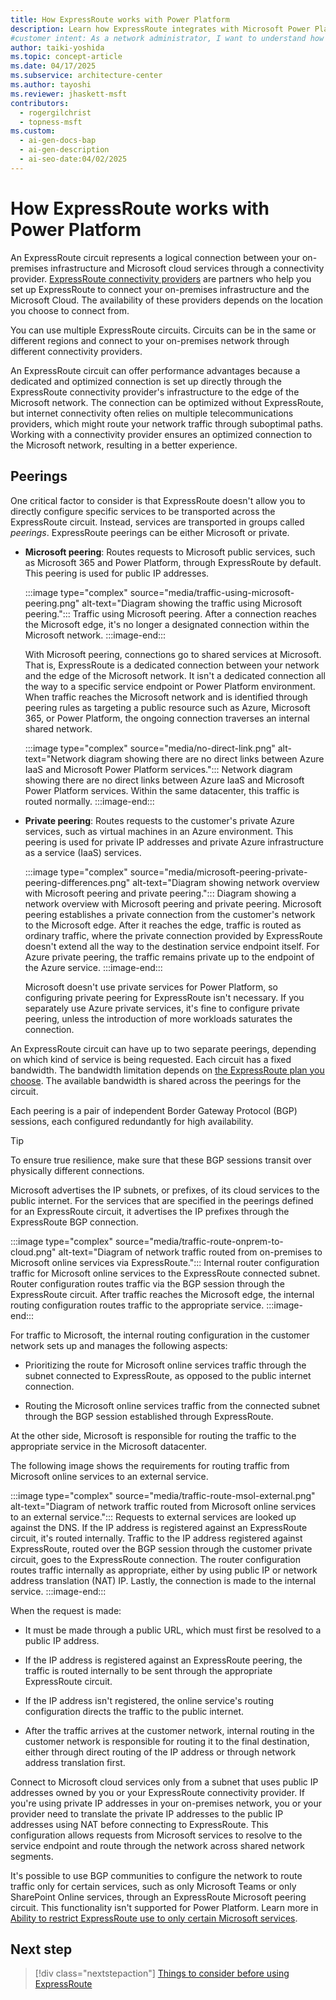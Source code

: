 ```yaml
---
title: How ExpressRoute works with Power Platform
description: Learn how ExpressRoute integrates with Microsoft Power Platform to optimize connectivity and improve performance for your cloud services.
#customer intent: As a network administrator, I want to understand how ExpressRoute integrates with Microsoft Power Platform so that I can optimize connectivity for my organization.  
author: taiki-yoshida
ms.topic: concept-article
ms.date: 04/17/2025
ms.subservice: architecture-center
ms.author: tayoshi
ms.reviewer: jhaskett-msft
contributors:
  - rogergilchrist
  - topness-msft
ms.custom:
  - ai-gen-docs-bap
  - ai-gen-description
  - ai-seo-date:04/02/2025
---
```


# How ExpressRoute works with Power Platform

An ExpressRoute circuit represents a logical connection between your on-premises infrastructure and Microsoft cloud services through a connectivity provider. [ExpressRoute connectivity providers](/azure/expressroute/expressroute-locations#partners) are partners who help you set up ExpressRoute to connect your on-premises infrastructure and the Microsoft Cloud. The availability of these providers depends on the location you choose to connect from.

You can use multiple ExpressRoute circuits. Circuits can be in the same or different regions and connect to your on-premises network through different connectivity providers.

An ExpressRoute circuit can offer performance advantages because a dedicated and optimized connection is set up directly through the ExpressRoute connectivity provider's infrastructure to the edge of the Microsoft network. The connection can be optimized without ExpressRoute, but internet connectivity often relies on multiple telecommunications providers, which might route your network traffic through suboptimal paths. Working with a connectivity provider ensures an optimized connection to the Microsoft network, resulting in a better experience.

## Peerings

One critical factor to consider is that ExpressRoute doesn't allow you to directly configure specific services to be transported across the ExpressRoute circuit. Instead, services are transported in groups called *peerings*. ExpressRoute peerings can be either Microsoft or private.

- **Microsoft peering**: Routes requests to Microsoft public services, such as Microsoft 365 and Power Platform, through ExpressRoute by default. This peering is used for public IP addresses.

    :::image type="complex" source="media/traffic-using-microsoft-peering.png" alt-text="Diagram showing the traffic using Microsoft peering.":::
        Traffic using Microsoft peering. After a connection reaches the Microsoft edge, it's no longer a designated connection within the Microsoft network.
    :::image-end:::

    With Microsoft peering, connections go to shared services at Microsoft. That is, ExpressRoute is a dedicated connection between your network and the edge of the Microsoft network. It isn't a dedicated connection all the way to a specific service endpoint or Power Platform environment. When traffic reaches the Microsoft network and is identified through peering rules as targeting a public resource such as Azure, Microsoft 365, or Power Platform, the ongoing connection traverses an internal shared network.

  :::image type="complex" source="media/no-direct-link.png" alt-text="Network diagram showing there are no direct links between Azure IaaS and Microsoft Power Platform services.":::
     Network diagram showing there are no direct links between Azure IaaS and Microsoft Power Platform services. Within the same datacenter, this traffic is routed normally.
  :::image-end:::
  
- **Private peering**: Routes requests to the customer's private Azure services, such as virtual machines in an Azure environment. This peering is used for private IP addresses and private Azure infrastructure as a service (IaaS) services.

    :::image type="complex" source="media/microsoft-peering-private-peering-differences.png" alt-text="Diagram showing network overview with Microsoft peering and private peering.":::
       Diagram showing a network overview with Microsoft peering and private peering. Microsoft peering establishes a private connection from the customer's network to the Microsoft edge. After it reaches the edge, traffic is routed as ordinary traffic, where the private connection provided by ExpressRoute doesn't extend all the way to the destination service endpoint itself. For Azure private peering, the traffic remains private up to the endpoint of the Azure service.
    :::image-end:::

    Microsoft doesn't use private services for Power Platform, so configuring private peering for ExpressRoute isn't necessary. If you separately use Azure private services, it's fine to configure private peering, unless the introduction of more workloads saturates the connection.

An ExpressRoute circuit can have up to two separate peerings, depending on which kind of service is being requested. Each circuit has a fixed bandwidth. The bandwidth limitation depends on [the ExpressRoute plan you choose](https://azure.microsoft.com/pricing/details/expressroute/). The available bandwidth is shared across the peerings for the circuit.

Each peering is a pair of independent Border Gateway Protocol (BGP) sessions, each configured redundantly for high availability.

> [!TIP]
> To ensure true resilience, make sure that these BGP sessions transit over physically different connections.

Microsoft advertises the IP subnets, or prefixes, of its cloud services to the public internet. For the services that are specified in the peerings defined for an ExpressRoute circuit, it advertises the IP prefixes through the ExpressRoute BGP connection.

:::image type="complex" source="media/traffic-route-onprem-to-cloud.png" alt-text="Diagram of network traffic routed from on-premises to Microsoft online services via ExpressRoute.":::
   Internal router configuration traffic for Microsoft online services to the ExpressRoute connected subnet. Router configuration routes traffic via the BGP session through the ExpressRoute circuit. After traffic reaches the Microsoft edge, the internal routing configuration routes traffic to the appropriate service.
:::image-end:::

For traffic to Microsoft, the internal routing configuration in the customer network sets up and manages the following aspects:

- Prioritizing the route for Microsoft online services traffic through the subnet connected to ExpressRoute, as opposed to the public internet connection.

- Routing the Microsoft online services traffic from the connected subnet through the BGP session established through ExpressRoute.

At the other side, Microsoft is responsible for routing the traffic to the appropriate service in the Microsoft datacenter.

The following image shows the requirements for routing traffic from Microsoft online services to an external service.

:::image type="complex" source="media/traffic-route-msol-external.png" alt-text="Diagram of network traffic routed from Microsoft online services to an external service.":::
   Requests to external services are looked up against the DNS. If the IP address is registered against an ExpressRoute circuit, it's routed internally. Traffic to the IP address registered against ExpressRoute, routed over the BGP session through the customer private circuit, goes to the ExpressRoute connection. The router configuration routes traffic internally as appropriate, either by using public IP or network address translation (NAT) IP. Lastly, the connection is made to the internal service.
:::image-end:::

When the request is made:

- It must be made through a public URL, which must first be resolved to a public IP address.

- If the IP address is registered against an ExpressRoute peering, the traffic is routed internally to be sent through the appropriate ExpressRoute circuit.

- If the IP address isn't registered, the online service's routing configuration directs the traffic to the public internet.

- After the traffic arrives at the customer network, internal routing in the customer network is responsible for routing it to the final destination, either through direct routing of the IP address or through network address translation first.

Connect to Microsoft cloud services only from a subnet that uses public IP addresses owned by you or your ExpressRoute connectivity provider. If you're using private IP addresses in your on-premises network, you or your provider need to translate the private IP addresses to the public IP addresses using NAT before connecting to ExpressRoute. This configuration allows requests from Microsoft services to resolve to the service endpoint and route through the network across shared network segments.

It's possible to use BGP communities to configure the network to route traffic only for certain services, such as only Microsoft Teams or only SharePoint Online services, through an ExpressRoute Microsoft peering circuit. This functionality isn't supported for Power Platform. Learn more in [Ability to restrict ExpressRoute use to only certain Microsoft services](things-to-consider.md#ability-to-restrict-expressroute-use-to-only-certain-microsoft-services).

## Next step

> [!div class="nextstepaction"]
> [Things to consider before using ExpressRoute](things-to-consider.md)
